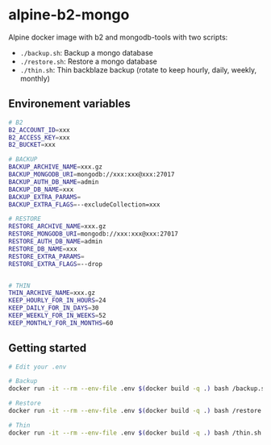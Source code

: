 # alpine-b2-mongo

Alpine docker image with b2 and mongodb-tools with two scripts:

- `./backup.sh`: Backup a mongo database
- `./restore.sh`: Restore a mongo database
- `./thin.sh`: Thin backblaze backup (rotate to keep hourly, daily, weekly, monthly)

## Environement variables

```sh
# B2
B2_ACCOUNT_ID=xxx
B2_ACCESS_KEY=xxx
B2_BUCKET=xxx

# BACKUP
BACKUP_ARCHIVE_NAME=xxx.gz
BACKUP_MONGODB_URI=mongodb://xxx:xxx@xxx:27017
BACKUP_AUTH_DB_NAME=admin
BACKUP_DB_NAME=xxx
BACKUP_EXTRA_PARAMS=
BACKUP_EXTRA_FLAGS=--excludeCollection=xxx

# RESTORE
RESTORE_ARCHIVE_NAME=xxx.gz
RESTORE_MONGODB_URI=mongodb://xxx:xxx@xxx:27017
RESTORE_AUTH_DB_NAME=admin
RESTORE_DB_NAME=xxx
RESTORE_EXTRA_PARAMS=
RESTORE_EXTRA_FLAGS=--drop


# THIN
THIN_ARCHIVE_NAME=xxx.gz
KEEP_HOURLY_FOR_IN_HOURS=24
KEEP_DAILY_FOR_IN_DAYS=30
KEEP_WEEKLY_FOR_IN_WEEKS=52
KEEP_MONTHLY_FOR_IN_MONTHS=60
```

## Getting started

```sh
# Edit your .env

# Backup
docker run -it --rm --env-file .env $(docker build -q .) bash /backup.sh

# Restore
docker run -it --rm --env-file .env $(docker build -q .) bash /restore.sh

# Thin
docker run -it --rm --env-file .env $(docker build -q .) bash /thin.sh
```
